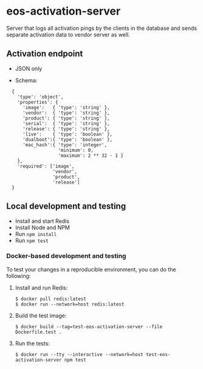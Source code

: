 # eos-activation-server

Server that logs all activation pings by the clients in the database and sends separate activation data to vendor server as well.

## Activation endpoint

- JSON only

- Schema:
```
  {
    'type': 'object',
    'properties': {
      'image':   { 'type': 'string' },
      'vendor':  { 'type': 'string' },
      'product': { 'type': 'string' },
      'serial':  { 'type': 'string' },
      'release': { 'type': 'string' },
      'live':    { 'type': 'boolean' },
      'dualboot':{ 'type': 'boolean' },
      'mac_hash':{ 'type': 'integer',
                   'minimum': 0,
                   'maximum': 2 ** 32 - 1 }
    },
    'required': ['image',
                 'vendor',
                 'product',
                 'release']
  }

```

## Local development and testing

* Install and start Redis
* Install Node and NPM
* Run `npm install`
* Run `npm test`

### Docker-based development and testing

To test your changes in a reproducible environment, you can do the following:

1.  Install and run Redis:

    ```
    $ docker pull redis:latest
    $ docker run --network=host redis:latest
    ```

2.  Build the test image:

    ```
    $ docker build --tag=test-eos-activation-server --file Dockerfile.test .
    ```

3.  Run the tests:

    ```
    $ docker run --tty --interactive --network=host test-eos-activation-server npm test
    ```
